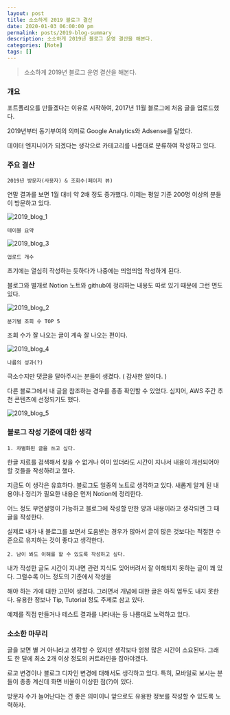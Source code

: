 ```yaml
---
layout: post
title: 소소하게 2019 블로그 결산
date: 2020-01-03 06:00:00 pm
permalink: posts/2019-blog-summary
description: 소소하게 2019년 블로그 운영 결산을 해본다.
categories: [Note]
tags: []
---
```


> 소소하게 2019년 블로그 운영 결산을 해본다.

### 개요

포트폴리오를 만들겠다는 이유로 시작하여, 2017년 11월 블로그에 처음 글을 업로드했다.

2019년부터 동기부여의 의미로 Google Analytics와 Adsense를 달았다.

데이터 엔지니어가 되겠다는 생각으로 카테고리를 나름대로 분류하여 작성하고 있다.

### 주요 결산

`2019년 방문자(사용자) & 조회수(페이지 뷰)`

연말 결과를 보면 1월 대비 약 2배 정도 증가했다. 이제는 평일 기준 200명 이상의 분들이 방문하고 있다.

![2019_blog_1]({{site.baseurl}}/assets/img/note/2019_blog_1.png)

`테이블 요약`

![2019_blog_3]({{site.baseurl}}/assets/img/note/2019_blog_3.png)

`업로드 개수`

초기에는 열심히 작성하는 듯하다가 나중에는 띄엄띄엄 작성하게 된다. 

블로그와 별개로 Notion 노트와 github에 정리하는 내용도 따로 있기 때문에 그런 면도 있다.

![2019_blog_2]({{site.baseurl}}/assets/img/note/2019_blog_2.png)

`분기별 조회 수 TOP 5`

조회 수가 잘 나오는 글이 계속 잘 나오는 편이다.

![2019_blog_4]({{site.baseurl}}/assets/img/note/2019_blog_4.png)

`나름의 성과(?)`

극소수지만 댓글을 달아주시는 분들이 생겼다. ( 감사한 일이다. )

다른 블로그에서 내 글을 참조하는 경우를 종종 확인할 수 있었다. 심지어, AWS 주간 추천 콘텐츠에 선정되기도 했다.

![2019_blog_5]({{site.baseurl}}/assets/img/note/2019_blog_5.png)

### 블로그 작성 기준에 대한 생각

    1. 차별화된 글을 쓰고 싶다.

한글 자료를 검색해서 찾을 수 없거나 이미 있더라도 시간이 지나서 내용이 개선되어야 할 것들을 작성하려고 했다.

지금도 이 생각은 유효하다. 블로그도 일종의 노트로 생각하고 있다. 새롭게 알게 된 내용이나 정리가 필요한 내용은 먼저 Notion에 정리한다. 

어느 정도 부연설명이 가능하고 블로그에 작성할 만한 양과 내용이라고 생각되면 그 때 글을 작성한다.

실제로 내가 내 블로그를 보면서 도움받는 경우가 많아서 글이 많은 것보다는 적절한 수준으로 유지하는 것이 좋다고 생각한다.

    2. 남이 봐도 이해를 할 수 있도록 작성하고 싶다.

내가 작성한 글도 시간이 지나면 관련 지식도 잊어버려서 잘 이해되지 못하는 글이 꽤 있다. 그럴수록 어느 정도의 기준에서 작성을 

해야 하는 가에 대한 고민이 생겼다. 그러면서 개념에 대한 글은 아직 엄두도 내지 못한다. 유용한 정보나 Tip, Tutorial 정도 주제로 삼고 있다.

예제를 직접 만들거나 테스트 결과를 나타내는 등 나름대로 노력하고 있다.

### 소소한 마무리

글을 보면 별 거 아니라고 생각할 수 있지만 생각보다 엄청 많은 시간이 소요된다. 그래도 한 달에 최소 2개 이상 정도의 커트라인을 잡아야겠다.

로고 변경이나 블로그 디자인 변경에 대해서도 생각하고 있다. 특히, 모바일로 보시는 분들이 종종 계신데 화면 비율이 이상한 점(?)이 있다.

방문자 수가 늘어난다는 건 좋은 의미이니 앞으로도 유용한 정보를 작성할 수 있도록 노력하자.